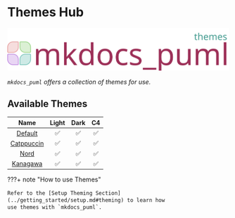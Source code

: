 # Themes Hub

![logo](../assets/logos/logo-themes.svg)

*`mkdocs_puml` offers a collection of themes for use.*

## Available Themes

|    **Name**      | **Light** | **Dark** | **C4** |
|:----------:|:--------------:|:-----:|:-----:|
| [Default](default.md) |  :white_check_mark: | :white_check_mark: | :white_check_mark: |
| [Catppuccin](catppuccin.md) | :white_check_mark: | :white_check_mark: | :white_check_mark: |
| [Nord](nord.md) | :white_check_mark: | :white_check_mark: | :white_check_mark: |
| [Kanagawa](kanagawa.md) | :white_check_mark: | :white_check_mark: | :white_check_mark: |

???+ note "How to use Themes"

    Refer to the [Setup Theming Section](../getting_started/setup.md#theming) to learn how
    use themes with `mkdocs_puml`.
